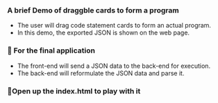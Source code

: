 ### A brief Demo of draggble cards to form a program
 - The user will drag code statement cards to form an actual program.
 - In this demo, the exported JSON is shown on the web page.


### 🚀 For the final application 
 - The front-end will send a JSON data to the back-end for execution.
 - The back-end will reformulate the JSON data and parse it.

### 🦈Open up the index.html to play with it

